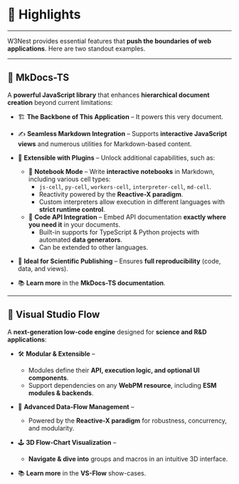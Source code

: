 
# 🚀 **Highlights**  

---

W3Nest provides essential features that **push the boundaries of web applications**.
Here are two standout examples.

---

## 📖 **MkDocs-TS**  

A **powerful JavaScript library** that enhances **hierarchical document creation** beyond current limitations:  

- 🏗️ **The Backbone of This Application** – It powers this very document.  

- ✍️ **Seamless Markdown Integration** – Supports **interactive JavaScript views** and numerous utilities for 
  Markdown-based content.  

- 🔌 **Extensible with Plugins** – Unlock additional capabilities, such as:  
   - 📓 **Notebook Mode** – Write **interactive notebooks** in Markdown, including various cell types:  
     - `js-cell`, `py-cell`, `workers-cell`, `interpreter-cell`, `md-cell`.  
     - Reactivity powered by the **Reactive-X paradigm**.  
     - Custom interpreters allow execution in different languages with **strict runtime control**.  
   - 📜 **Code API Integration** – Embed API documentation **exactly where you need it** in your documents.  
     - Built-in supports for TypeScript & Python projects with automated **data generators**.  
     - Can be extended to other languages.

- 🔬 **Ideal for Scientific Publishing** – Ensures **full reproducibility** (code, data, and views).  

- 📚 **Learn more** in the **<ext-link target="mkdocs-ts">MkDocs-TS documentation</ext-link>**.  

---

## 🧩 **Visual Studio Flow**  

A **next-generation low-code engine** designed for **science and R&D applications**:  

- 🛠️ **Modular & Extensible** –  
   - Modules define their **API, execution logic, and optional UI components**.  
   - Support dependencies on any **WebPM resource**, including **ESM modules & backends**.  

- 🔄 **Advanced Data-Flow Management** –  
   - Powered by the **<ext-link target="reactivex">Reactive-X paradigm</ext-link>** for robustness, concurrency, 
     and modularity. 
 
- 🕹️ **3D Flow-Chart Visualization** –  
   - **Navigate & dive into** groups and macros in an intuitive 3D interface.  

- 📚 **Learn more** in the **<cross-link target="vs-flow">VS-Flow</cross-link>** show-cases.  